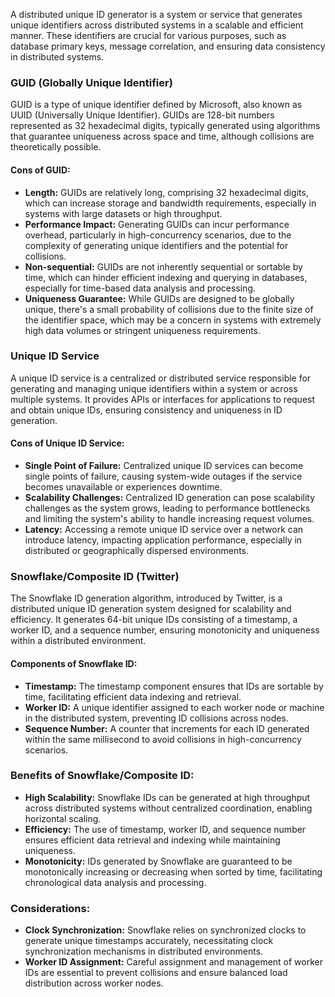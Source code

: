 A distributed unique ID generator is a system or service that generates unique identifiers across distributed systems in a scalable and efficient manner. These identifiers are crucial for various purposes, such as database primary keys, message correlation, and ensuring data consistency in distributed systems.

### GUID (Globally Unique Identifier)

GUID is a type of unique identifier defined by Microsoft, also known as UUID (Universally Unique Identifier). GUIDs are 128-bit numbers represented as 32 hexadecimal digits, typically generated using algorithms that guarantee uniqueness across space and time, although collisions are theoretically possible.

#### Cons of GUID:
- **Length:** GUIDs are relatively long, comprising 32 hexadecimal digits, which can increase storage and bandwidth requirements, especially in systems with large datasets or high throughput.
- **Performance Impact:** Generating GUIDs can incur performance overhead, particularly in high-concurrency scenarios, due to the complexity of generating unique identifiers and the potential for collisions.
- **Non-sequential:** GUIDs are not inherently sequential or sortable by time, which can hinder efficient indexing and querying in databases, especially for time-based data analysis and processing.
- **Uniqueness Guarantee:** While GUIDs are designed to be globally unique, there's a small probability of collisions due to the finite size of the identifier space, which may be a concern in systems with extremely high data volumes or stringent uniqueness requirements.

### Unique ID Service

A unique ID service is a centralized or distributed service responsible for generating and managing unique identifiers within a system or across multiple systems. It provides APIs or interfaces for applications to request and obtain unique IDs, ensuring consistency and uniqueness in ID generation.

#### Cons of Unique ID Service:
- **Single Point of Failure:** Centralized unique ID services can become single points of failure, causing system-wide outages if the service becomes unavailable or experiences downtime.
- **Scalability Challenges:** Centralized ID generation can pose scalability challenges as the system grows, leading to performance bottlenecks and limiting the system's ability to handle increasing request volumes.
- **Latency:** Accessing a remote unique ID service over a network can introduce latency, impacting application performance, especially in distributed or geographically dispersed environments.

### Snowflake/Composite ID (Twitter)

The Snowflake ID generation algorithm, introduced by Twitter, is a distributed unique ID generation system designed for scalability and efficiency. It generates 64-bit unique IDs consisting of a timestamp, a worker ID, and a sequence number, ensuring monotonicity and uniqueness within a distributed environment.

#### Components of Snowflake ID:
- **Timestamp:** The timestamp component ensures that IDs are sortable by time, facilitating efficient data indexing and retrieval.
- **Worker ID:** A unique identifier assigned to each worker node or machine in the distributed system, preventing ID collisions across nodes.
- **Sequence Number:** A counter that increments for each ID generated within the same millisecond to avoid collisions in high-concurrency scenarios.

### Benefits of Snowflake/Composite ID:
- **High Scalability:** Snowflake IDs can be generated at high throughput across distributed systems without centralized coordination, enabling horizontal scaling.
- **Efficiency:** The use of timestamp, worker ID, and sequence number ensures efficient data retrieval and indexing while maintaining uniqueness.
- **Monotonicity:** IDs generated by Snowflake are guaranteed to be monotonically increasing or decreasing when sorted by time, facilitating chronological data analysis and processing.

### Considerations:
- **Clock Synchronization:** Snowflake relies on synchronized clocks to generate unique timestamps accurately, necessitating clock synchronization mechanisms in distributed environments.
- **Worker ID Assignment:** Careful assignment and management of worker IDs are essential to prevent collisions and ensure balanced load distribution across worker nodes.
